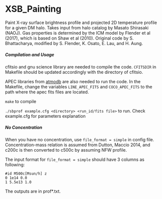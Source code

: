 # XSB_Painting

Paint X-ray surface brightness profile and projected 2D temperature profile for a given DM halo. Takes input from halo catalog by Masato Shirasaki (NAOJ). Gas properties is determined by the ICM model by Flender et al (2017), which is based on Shaw et al (2010). Original code by S. Bhattacharya, modified by S. Flender, K. Osato, E. Lau, and H. Aung.

##### Compilation and Usage

cfitsio and gnu science library are needed to compile the code. `CFITSDIR` in Makefile should be updated accordingly with the directory of cfitsio. 

APEC libraries from [atmodb](http://www.atomdb.org/download.php) are also needed to run the code. In the Makefile, change the variables `LINE_APEC_FITS` and `COCO_APEC_FITS` to the path where the apec fits files are located. 

`make` to compile

`./sbprof example.cfg <directory> <run_id/fits file>` to run. Check example.cfg for parameters explanation

##### No Concentration

When you have no concentration, use `file_format = simple` in config file.
Concentration-mass relation is assumed from Dutton, Maccio 2014, and c200c is then converted to c500c by assuming NFW profile.

The input format for `file_format = simple` should have 3 columns as following:
```
#id M500c[Msun/h] z
0 1e14 0.0
1 5.5e13 1.0
```

The outputs are in prof*.txt.

